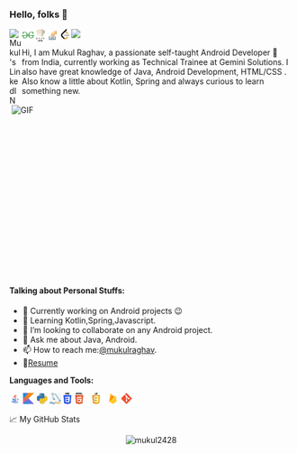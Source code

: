 ### Hello, folks 👋


<a href="https://www.linkedin.com/in/mukul-raghav-b005b4169">
  <img align="left" alt="Mukul's LinkedIN" width="22px" src="https://raw.githubusercontent.com/peterthehan/peterthehan/master/assets/linkedin.svg" />
</a>
<a href="https://auth.geeksforgeeks.org/user/mukulraghav28/practice/">
  <img align="left" alt="gfg" width="22px" src="https://github.com/mukul2428/Check-IP4/blob/master/icons8-geeksforgeeks.svg" />
</a>
<a href="https://www.codechef.com/users/mukulraghav">
  <img align="left" alt="Mukul's Codechef" width="22px" src="https://github.com/mukul2428/Check-IP4/blob/master/11960354.png" />
</a>
<a href="https://stackoverflow.com/users/13562206/mukul-raghav?tab=profile">
  <img align="left" alt="Stack Overflow" width="22px" src="https://github.com/mukul2428/Check-IP4/blob/master/icons8-stack-overflow.svg" />
</a>
<a href="https://leetcode.com/mukulraghav24/">
  <img align="left" alt="Mukul's Leetcode" width="22px" src="https://github.com/mukul2428/Check-IP4/blob/master/LeetCode_logo_black.png" />
</a>

![](https://visitor-badge.glitch.me/badge?page_id=mukul2428.mukul2428)

<img align="right" alt="GIF" src="https://github.com/abhisheknaiidu/abhisheknaiidu/blob/master/code.gif?raw=true" width="500" height="320" />
Hi, I am Mukul Raghav, a passionate self-taught Android Developer 🚀 from India, currently working as Technical Trainee at Gemini Solutions. I also have great knowledge of Java, Android Development, HTML/CSS . Also know a little about Kotlin, Spring and always curious to learn something new.

<br />

#### Talking about Personal Stuffs:

- 🔭 Currently working on Android projects 😉
- 🌱 Learning Kotlin,Spring,Javascript.
- 👯 I’m looking to collaborate on any Android project.
- 💬 Ask me about Java, Android.
- 📫 How to reach me:[@mukulraghav](https://twitter.com/mukulraghav28).
- 📝[Resume](https://drive.google.com/file/d/1HWvQYSaDtkDvMQV_Tn7mz3SUFkz3ERq_/view?usp=sharing)

**Languages and Tools:**  

<code><img height="20" src="https://github.com/mukul2428/Check-IP4/blob/master/java.png"></code>
<code><img height="20" src="https://github.com/mukul2428/Check-IP4/blob/master/kotlin.png"></code>
<code><img height="20" src="https://github.com/mukul2428/Check-IP4/blob/master/python.png"></code>
<code><img height="20" src="https://github.com/mukul2428/Check-IP4/blob/master/mysql.png"></code>
<code><img height="20" src="https://github.com/mukul2428/Check-IP4/blob/master/css.png"></code>
<code><img height="20" src="https://github.com/mukul2428/Check-IP4/blob/master/html.png"></code>
<code><img height="20" src="https://github.com/mukul2428/Check-IP4/blob/master/javascript.png"></code>
<code><img height="20" src="https://github.com/mukul2428/Check-IP4/blob/master/Firebase.png"></code>
<code><img height="20" src="https://github.com/mukul2428/Check-IP4/blob/master/git.png"></code>


📈 My GitHub Stats

<p align="center"> <img src="https://github-readme-stats.vercel.app/api?username=mukul2428&show_icons=true&theme=gotham" alt="mukul2428" />
